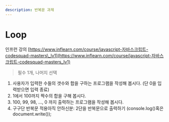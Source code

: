 ```yaml
---
description: 반복문 과제
---
```


# Loop

인프런 강의 [https://www.inflearn.com/course/javascript-자바스크립트-codesquad-masters\_lv1](https://www.inflearn.com/course/javascript-자바스크립트-codesquad-masters_lv1) 

> 필수 1개, 나머지 선택

1. 사용자가 입력한 수들의 갯수와 합을 구하는 프로그램을 작성해 봅시다. \(단 0을 입력받으면 입력 종료\)
2. 1에서 100까지 짝수의 합을 구해 봅시다.
3. 100, 99, 98, ..., 0 까지 출력하는 프로그램을 작성해 봅시다.  
4. 구구단 반복문 적용아직 안하신분: 2단을 반복문으로 출력하기 \(console.log\(\)혹은 document.write\(\)\);

